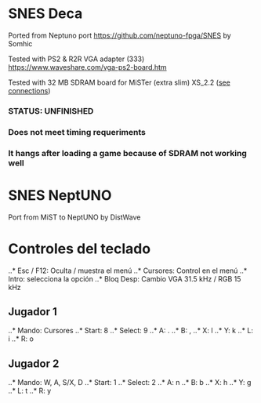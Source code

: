 # SNES Deca

Ported from Neptuno port https://github.com/neptuno-fpga/SNES by Somhic

Tested with PS2 & R2R VGA adapter (333)  https://www.waveshare.com/vga-ps2-board.htm

Tested with 32 MB SDRAM board for MiSTer (extra slim) XS_2.2 ([see connections](https://github.com/SoCFPGA-learning/DECA/tree/main/Projects/sdram_mister_deca))



### STATUS: UNFINISHED    

### Does not meet timing requeriments

### It hangs after loading a game because of SDRAM not working well





# SNES NeptUNO

Port from MiST to NeptUNO by DistWave

# Controles del teclado

..* Esc / F12: Oculta / muestra el menú
..* Cursores: Control en el menú
..* Intro: selecciona la opción
..* Bloq Desp: Cambio VGA 31.5 kHz / RGB 15 kHz

## Jugador 1
..* Mando: Cursores
..* Start: 8
..* Select: 9
..* A: .
..* B: ,
..* X: l
..* Y: k
..* L: i
..* R: o

## Jugador 2
..* Mando: W, A, S/X, D
..* Start: 1
..* Select: 2
..* A: n
..* B: b
..* X: h
..* Y: g
..* L: t
..* R: y

